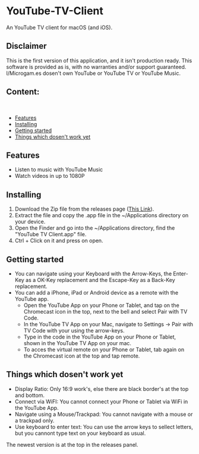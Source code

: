 # YouTube-TV-Client
An YouTube TV client for macOS (and iOS).

## Disclaimer
This is the first version of this application, and it isn't production ready.
This software is provided as is, with no warranties and/or support guaranteed.
I/Microgam.es dosen't own YouTube or YouTube TV or YouTube Music.

## Content:
<content>
  </br>

  - [Features](https://microgam-es.github.io/YouTube-TV-Client/#features)
  - [Installing](https://microgam-es.github.io/YouTube-TV-Client/#installing)
  - [Getting started](https://microgam-es.github.io/YouTube-TV-Client/#installing)
  - [Things which dosen't work yet](https://microgam-es.github.io/YouTube-TV-Client/#things-which-dosent-work-yet)

</details>

## Features
* Listen to music with YouTube Music
* Watch videos in up to 1080P

## Installing
1. Download the Zip file from the releases page ([This Link](https://github.com/Microgam-es/YouTube-TV-Client/releases)).
2. Extract the file and copy the .app file in the ~/Applications directory on your device.
3. Open the Finder and go into the ~/Applications directory, find the "YouTube TV Client.app" file.
4. Ctrl + Click on it and press on open.

## Getting started
* You can navigate using your Keyboard with the Arrow-Keys, the Enter-Key as a OK-Key replacement and the Escape-Key as a Back-Key replacement.
* You can add a iPhone, iPad or Android device as a remote with the YouTube app. 
  * Open the YouTube App on your Phone or Tablet, and tap on the Chromecast icon in the top, next to the bell and select Pair with TV Code.
  * In the YouTube TV App on your Mac, navigate to Settings -> Pair with TV Code with your using the arrow-keys.
  * Type in the code in the YouTube App on your Phone or Tablet, shown in the YouTube TV App on your mac.
  * To acces the virtual remote on your Phone or Tablet, tab again on the Chromecast icon at the top and tap remote.

## Things which dosen't work yet
* Display Ratio: Only 16:9 work's, else there are black border's at the top and bottom.
* Connect via WiFI: You cannot connect your Phone or Tablet via WiFi in the YouTube App.
* Navigate using a Mouse/Trackpad: You cannot navigate with a mouse or a trackpad only. 
* Use keyboard to enter text: You can use the arrow keys to sellect letters, but you cannont type text on your keyboard as usual.





The newest version is at the top in the releases panel.
